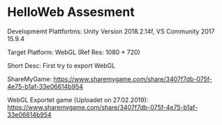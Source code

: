 # HelloWeb Assesment

Developmemt Plattfortms: Unity Version 2018.2.14f, VS Community 2017 15.9.4


Target Platform: WebGL (Ref Res: 1080 * 720)


Short Desc: First try to export WebGL


ShareMyGame: https://www.sharemygame.com/share/3407f7db-075f-4e75-b1af-33e06614b954


WebGL Exportet game (Uploadet on 27.02.2019): https://www.sharemygame.com/share/3407f7db-075f-4e75-b1af-33e06614b954
